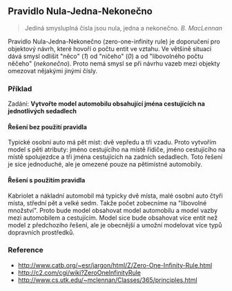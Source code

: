 ## Pravidlo Nula-Jedna-Nekonečno

> Jediná smysluplná čísla jsou nula, jedna a nekonečno. *B. MacLennan*

Pravidlo Nula-Jedna-Nekonečno (zero-one-infinity rule) je doporučení pro objektový návrh, které hovoří o počtu entit ve vztahu. Ve většině situací dává smysl odlišit "něco" (*1*) od "ničeho" (*0*) a od "libovolného počtu něčeho" (*nekonečno*). Proto nemá smysl se při návrhu vazeb mezi objekty omezovat nějakými jinými čísly.

### Příklad

Zadání: **Vytvořte model automobilu obsahující jména cestujících na jednotlivých sedadlech**

#### Řešení bez použití pravidla 

Typické osobní auto má pět míst: dvě vepředu a tři vzadu. Proto vytvořím model s pěti atributy: jméno cestujícího na místě řidiče, jméno cestujícího na místě spolujezdce a tři jména cestujících na zadních sedadlech. Toto řešení je sice jednoduché, ale je omezené pouze na pětimístné automobily.

#### Řešení s použitím pravidla

Kabriolet a nákladní automobil má typicky dvě místa, malé osobní auto čtyři místa, střední pět a velké sedm. Takže počet zobecníme na "libovolné množství". Proto bude model obsahovat model automobilu a model vazby mezi automobilem a cestujícím. Model sice bude obsahovat více entit než model z předchozího řešení, ale je obecnější a umožní modelovat více typů dopravních prostředků.

### Reference

- http://www.catb.org/~esr/jargon/html/Z/Zero-One-Infinity-Rule.html
- http://c2.com/cgi/wiki?ZeroOneInfinityRule
- http://www.cs.utk.edu/~mclennan/Classes/365/principles.html